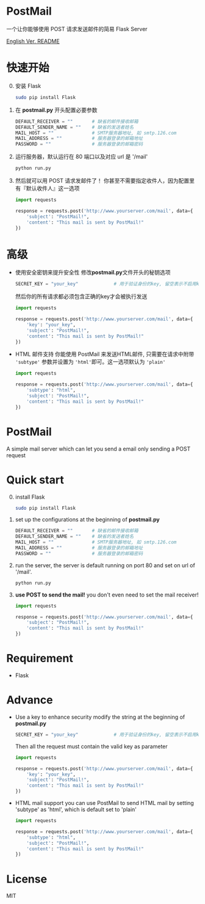 # PostMail
一个让你能够使用 POST 请求发送邮件的简易 Flask Server

[English Ver. README](#eng_title)

# 快速开始

0. 安装 Flask

    ```bash
    sudo pip install Flask
    ```
1. 在 **postmail.py** 开头配置必要参数

    ```python
    DEFAULT_RECEIVER = ""       # 缺省的邮件接收邮箱
    DEFAULT_SENDER_NAME = ""    # 缺省的发送者姓名
    MAIL_HOST = ""              # SMTP服务器地址, 如 smtp.126.com
    MAIL_ADDRESS = ""           # 服务器登录的邮箱地址
    PASSWORD = ""               # 服务器登录的邮箱密码
    ```
2. 运行服务器，默认运行在 80 端口以及对应 url 是 '/mail'

    ```bash
    python run.py
    ```
3. 然后就可以用 POST 请求发邮件了！ 你甚至不需要指定收件人，因为配置里有『默认收件人』这一选项

    ```python
    import requests

    response = requests.post('http://www.yourserver.com/mail', data={
        'subject': "PostMail!",
        'content': "This mail is sent by PostMail!"
    })
    ```

# 高级

- 使用安全密钥来提升安全性
    修改**postmail.py**文件开头的秘钥选项

    ```python
    SECRET_KEY = "your_key"             # 用于验证身份的key, 留空表示不启用key验证机制
    ```
    然后你的所有请求都必须包含正确的key才会被执行发送

    ```python
    import requests

    response = requests.post('http://www.yourserver.com/mail', data={
        'key': "your_key",
        'subject': "PostMail!",
        'content': "This mail is sent by PostMail!"
    })
    ```

- HTML 邮件支持
    你能使用 PostMail 来发送HTML邮件, 只需要在请求中附带 `'subtype'` 参数并设置为 `'html'`即可。这一选项默认为 `'plain'`

    ```python
    import requests

    response = requests.post('http://www.yourserver.com/mail', data={
        'subtype': "html",
        'subject': "PostMail!",
        'content': "This mail is sent by PostMail!"
    })
    ```

<h1 id='eng_title'> PostMail </h1>
A simple mail server which can let you send a email only sending a POST request

# Quick start

0. install Flask

    ```bash
    sudo pip install Flask
    ```
1. set up the configurations at the beginning of **postmail.py**

    ```python
    DEFAULT_RECEIVER = ""       # 缺省的邮件接收邮箱
    DEFAULT_SENDER_NAME = ""    # 缺省的发送者姓名
    MAIL_HOST = ""              # SMTP服务器地址, 如 smtp.126.com
    MAIL_ADDRESS = ""           # 服务器登录的邮箱地址
    PASSWORD = ""               # 服务器登录的邮箱密码
    ```
2. run the server, the server is default running on port 80 and set on url of '/mail'.

    ```bash
    python run.py
    ```
3. **use POST to send the mail!**
    you don't even need to set the mail receiver!

    ```python
    import requests

    response = requests.post('http://www.yourserver.com/mail', data={
        'subject': "PostMail!",
        'content': "This mail is sent by PostMail!"
    })
    ```

# Requirement
- Flask

# Advance

- Use a key to enhance security
    modify the string at the beginning of **postmail.py**

    ```python
    SECRET_KEY = "your_key"             # 用于验证身份的key, 留空表示不启用key验证机制
    ```
    Then all the request must contain the valid key as parameter

    ```python
    import requests

    response = requests.post('http://www.yourserver.com/mail', data={
        'key': "your_key",
        'subject': "PostMail!",
        'content': "This mail is sent by PostMail!"
    })
    ```

- HTML mail support
    you can use PostMail to send HTML mail by setting 'subtype' as 'html', which is default set to 'plain'

    ```python
    import requests

    response = requests.post('http://www.yourserver.com/mail', data={
        'subtype': "html",
        'subject': "PostMail!",
        'content': "This mail is sent by PostMail!"
    })
    ```

# License
MIT

